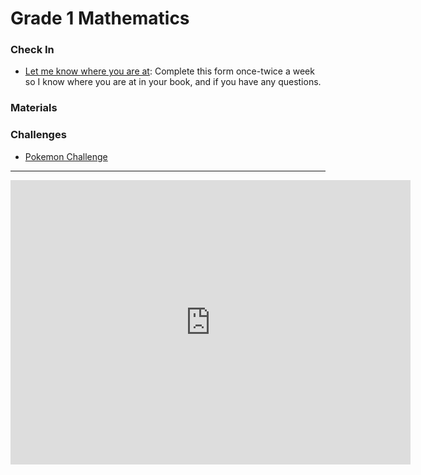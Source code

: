 # Grade 1 Mathematics
### Check In
* <a href="https://docs.google.com/forms/d/e/1FAIpQLSeviGZXD-I1-lmsXGWwYWfL_DmVxuQQzj5bI48VIIiUeSqjFg/viewform?usp=sf_link"> Let me know where you are at</a>: Complete this form once-twice a week so I know where you are at in your book, and if you have any questions.

### Materials 

### Challenges 
* <a href="https://MerrickMath.github.io/MerrickMath.github.io-PokemonChallenge/"> Pokemon Challenge</a> 

---

<iframe src="https://docs.google.com/forms/d/e/1FAIpQLScRr8tgMZ9yyvbZm-NUdsbsj0CXE5m7HqBtyvR_2LsU6S3ZhA/viewform?embedded=true" width="640" height="455" frameborder="0" marginheight="0" marginwidth="0">Loading…</iframe>
